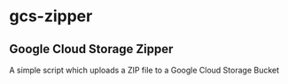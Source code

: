# gcs-zipper
## Google Cloud Storage Zipper
A simple script which uploads a ZIP file to a Google Cloud Storage Bucket
